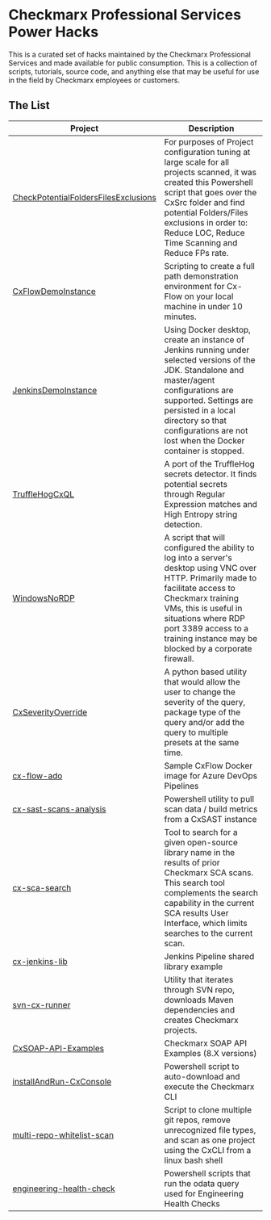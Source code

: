 # Checkmarx Professional Services Power Hacks

This is a curated set of hacks maintained by the Checkmarx Professional Services and made available for public consumption.  This is a collection of scripts, tutorials, source code, and anything else that may be useful for use in the field by Checkmarx employees or customers.

## The List

Project | Description
--------|------------
[CheckPotentialFoldersFilesExclusions](CheckPotentialFoldersFilesExclusions) | For purposes of Project configuration tuning at large scale for all projects scanned, it was created this Powershell script that goes over the CxSrc folder and find potential Folders/Files exclusions in order to: Reduce LOC, Reduce Time Scanning and Reduce FPs rate.
[CxFlowDemoInstance](CxFlowDemoInstance) | Scripting to create a full path demonstration environment for Cx-Flow on your local machine in under 10 minutes.
[JenkinsDemoInstance](JenkinsDemoInstance) | Using Docker desktop, create an instance of Jenkins running under selected versions of the JDK.  Standalone and master/agent configurations are supported.  Settings are persisted in a local directory so that configurations are not lost when the Docker container is stopped.
[TruffleHogCxQL](TruffleHogCxQL) | A port of the TruffleHog secrets detector.  It finds potential secrets through Regular Expression matches and High Entropy string detection.
[WindowsNoRDP](WindowsNoRDP) | A script that will configured the ability to log into a server's desktop using VNC over HTTP.  Primarily made to facilitate access to Checkmarx training VMs, this is useful in situations where RDP port 3389 access to a training instance may be blocked by a corporate firewall.
[CxSeverityOverride](CxSeverityOverride) | A python based utility that would allow the user to change the severity of the query, package type of the query and/or add the query to multiple presets at the same time.
[cx-flow-ado](cx-flow-ado) | Sample CxFlow Docker image for Azure DevOps Pipelines
[cx-sast-scans-analysis](cx-sast-scans-analysis) | Powershell utility to pull scan data / build metrics from a CxSAST instance
[cx-sca-search](cx-sca-search) | Tool to search for a given open-source library name in the results of prior Checkmarx SCA scans. This search tool complements the search capability in the current SCA results User Interface, which limits searches to the current scan.
[cx-jenkins-lib](cx-jenkins-lib) | Jenkins Pipeline shared library example
[svn-cx-runner](svn-cx-runner) | Utility that iterates through SVN repo, downloads Maven dependencies and creates Checkmarx projects.
[CxSOAP-API-Examples](CxSOAP-API-Examples) | Checkmarx SOAP API Examples (8.X versions)
[installAndRun-CxConsole](installAndRun-CxConsole) | Powershell script to auto-download and execute the Checkmarx CLI
[multi-repo-whitelist-scan](multi-repo-whitelist-scan) | Script to clone multiple git repos, remove unrecognized file types, and scan as one project using the CxCLI from a linux bash shell
[engineering-health-check](engineering-health-check) | Powershell scripts that run the odata query used for Engineering Health Checks
